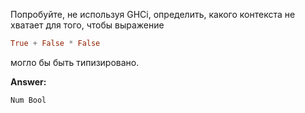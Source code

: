 Попробуйте, не используя GHCi, определить, какого контекста не хватает для того, чтобы выражение
```haskell
True + False * False
```
могло бы быть типизировано.

**Answer:**

```
Num Bool
```
